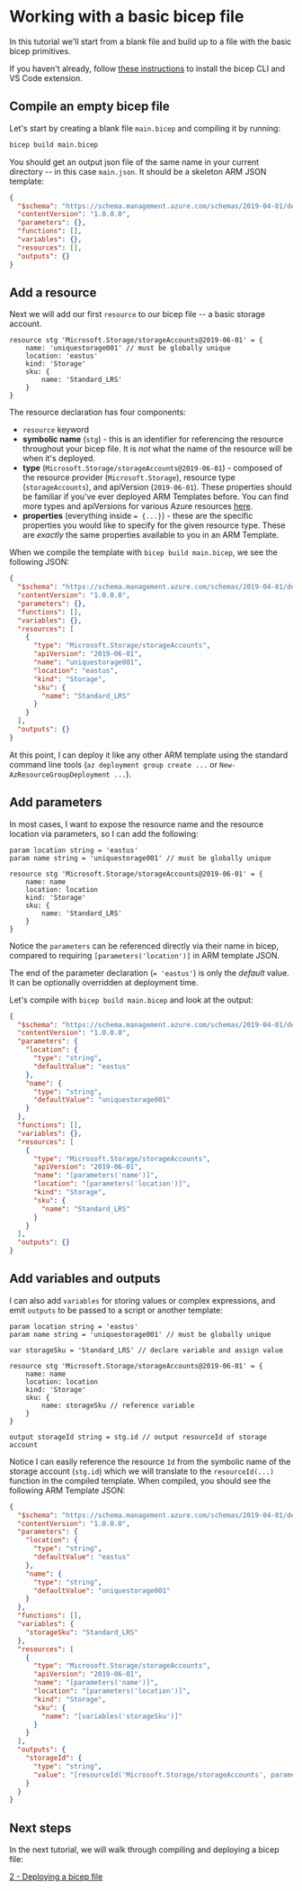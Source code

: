 # Working with a basic bicep file

In this tutorial we'll start from a blank file and build up to a file with the basic bicep primitives.

If you haven't already, follow [these instructions](../installing.md) to install the bicep CLI and VS Code extension.

## Compile an empty bicep file

Let's start by creating a blank file `main.bicep` and compiling it by running:

```bash
bicep build main.bicep
```

You should get an output json file of the same name in your current directory -- in this case `main.json`. It should be a skeleton ARM JSON template:

```json
{
  "$schema": "https://schema.management.azure.com/schemas/2019-04-01/deploymentTemplate.json#",
  "contentVersion": "1.0.0.0",
  "parameters": {},
  "functions": [],
  "variables": {},
  "resources": [],
  "outputs": {}
}
```

## Add a resource

Next we will add our first `resource` to our bicep file -- a basic storage account.

```
resource stg 'Microsoft.Storage/storageAccounts@2019-06-01' = {
    name: 'uniquestorage001' // must be globally unique
    location: 'eastus'
    kind: 'Storage'
    sku: {
        name: 'Standard_LRS'
    }
}
```

The resource declaration has four components:

* `resource` keyword
* **symbolic name** (`stg`) - this is an identifier for referencing the resource throughout your bicep file. It is *not* what the name of the resource will be when it's deployed.
* **type** (`Microsoft.Storage/storageAccounts@2019-06-01`) - composed of the resource provider (`Microsoft.Storage`), resource type (`storageAccounts`), and apiVersion (`2019-06-01`). These properties should be familiar if you've ever deployed ARM Templates before. You can find more types and apiVersions for various Azure resources [here](https://docs.microsoft.com/en-us/rest/api/resources/).
* **properties** (everything inside `= {...}`) - these are the specific properties you would like to specify for the given resource type. These are *exactly* the same properties available to you in an ARM Template.

When we compile the template with `bicep build main.bicep`, we see the following JSON:

```json
{
  "$schema": "https://schema.management.azure.com/schemas/2019-04-01/deploymentTemplate.json#",
  "contentVersion": "1.0.0.0",
  "parameters": {},
  "functions": [],
  "variables": {},
  "resources": [
    {
      "type": "Microsoft.Storage/storageAccounts",
      "apiVersion": "2019-06-01",
      "name": "uniquestorage001",
      "location": "eastus",
      "kind": "Storage",
      "sku": {
        "name": "Standard_LRS"
      }
    }
  ],
  "outputs": {}
}
```

At this point, I can deploy it like any other ARM template using the standard command line tools (`az deployment group create ...` or `New-AzResourceGroupDeployment ...`).

## Add parameters

In most cases, I want to expose the resource name and the resource location via parameters, so I can add the following:

```
param location string = 'eastus'
param name string = 'uniquestorage001' // must be globally unique

resource stg 'Microsoft.Storage/storageAccounts@2019-06-01' = {
    name: name
    location: location
    kind: 'Storage'
    sku: {
        name: 'Standard_LRS'
    }
}
```

Notice the `parameters` can be referenced directly via their name in bicep, compared to requiring `[parameters('location')]` in ARM template JSON.

The end of the parameter declaration (`= 'eastus'`) is only the *default* value. It can be optionally overridden at deployment time.

Let's compile with `bicep build main.bicep` and look at the output:

```json
{
  "$schema": "https://schema.management.azure.com/schemas/2019-04-01/deploymentTemplate.json#",
  "contentVersion": "1.0.0.0",
  "parameters": {
    "location": {
      "type": "string",
      "defaultValue": "eastus"
    },
    "name": {
      "type": "string",
      "defaultValue": "uniquestorage001"
    }
  },
  "functions": [],
  "variables": {},
  "resources": [
    {
      "type": "Microsoft.Storage/storageAccounts",
      "apiVersion": "2019-06-01",
      "name": "[parameters('name')]",
      "location": "[parameters('location')]",
      "kind": "Storage",
      "sku": {
        "name": "Standard_LRS"
      }
    }
  ],
  "outputs": {}
}
```

## Add variables and outputs

I can also add `variables` for storing values or complex expressions, and emit `outputs` to be passed to a script or another template:

```
param location string = 'eastus'
param name string = 'uniquestorage001' // must be globally unique

var storageSku = 'Standard_LRS' // declare variable and assign value

resource stg 'Microsoft.Storage/storageAccounts@2019-06-01' = {
    name: name
    location: location
    kind: 'Storage'
    sku: {
        name: storageSku // reference variable
    }
}

output storageId string = stg.id // output resourceId of storage account
```

Notice I can easily reference the resource `Id` from the symbolic name of the storage account (`stg.id`) which we will translate to the `resourceId(...)` function in the compiled template. When compiled, you should see the following ARM Template JSON:

```json
{
  "$schema": "https://schema.management.azure.com/schemas/2019-04-01/deploymentTemplate.json#",
  "contentVersion": "1.0.0.0",
  "parameters": {
    "location": {
      "type": "string",
      "defaultValue": "eastus"
    },
    "name": {
      "type": "string",
      "defaultValue": "uniquestorage001"
    }
  },
  "functions": [],
  "variables": {
    "storageSku": "Standard_LRS"
  },
  "resources": [
    {
      "type": "Microsoft.Storage/storageAccounts",
      "apiVersion": "2019-06-01",
      "name": "[parameters('name')]",
      "location": "[parameters('location')]",
      "kind": "Storage",
      "sku": {
        "name": "[variables('storageSku')]"
      }
    }
  ],
  "outputs": {
    "storageId": {
      "type": "string",
      "value": "[resourceId('Microsoft.Storage/storageAccounts', parameters('name'))]"
    }
  }
}
```

## Next steps

In the next tutorial, we will walk through compiling and deploying a bicep file:

[2 - Deploying a bicep file](./02-deploying-a-bicep-file.md)
